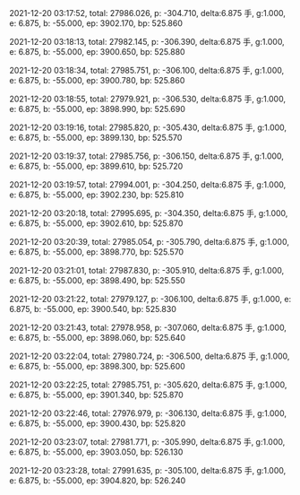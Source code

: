 2021-12-20 03:17:52, total: 27986.026, p: -304.710, delta:6.875 手, g:1.000, e: 6.875, b: -55.000, ep: 3902.170, bp: 525.860

2021-12-20 03:18:13, total: 27982.145, p: -306.390, delta:6.875 手, g:1.000, e: 6.875, b: -55.000, ep: 3900.650, bp: 525.880

2021-12-20 03:18:34, total: 27985.751, p: -306.100, delta:6.875 手, g:1.000, e: 6.875, b: -55.000, ep: 3900.780, bp: 525.860

2021-12-20 03:18:55, total: 27979.921, p: -306.530, delta:6.875 手, g:1.000, e: 6.875, b: -55.000, ep: 3898.990, bp: 525.690

2021-12-20 03:19:16, total: 27985.820, p: -305.430, delta:6.875 手, g:1.000, e: 6.875, b: -55.000, ep: 3899.130, bp: 525.570

2021-12-20 03:19:37, total: 27985.756, p: -306.150, delta:6.875 手, g:1.000, e: 6.875, b: -55.000, ep: 3899.610, bp: 525.720

2021-12-20 03:19:57, total: 27994.001, p: -304.250, delta:6.875 手, g:1.000, e: 6.875, b: -55.000, ep: 3902.230, bp: 525.810

2021-12-20 03:20:18, total: 27995.695, p: -304.350, delta:6.875 手, g:1.000, e: 6.875, b: -55.000, ep: 3902.610, bp: 525.870

2021-12-20 03:20:39, total: 27985.054, p: -305.790, delta:6.875 手, g:1.000, e: 6.875, b: -55.000, ep: 3898.770, bp: 525.570

2021-12-20 03:21:01, total: 27987.830, p: -305.910, delta:6.875 手, g:1.000, e: 6.875, b: -55.000, ep: 3898.490, bp: 525.550

2021-12-20 03:21:22, total: 27979.127, p: -306.100, delta:6.875 手, g:1.000, e: 6.875, b: -55.000, ep: 3900.540, bp: 525.830

2021-12-20 03:21:43, total: 27978.958, p: -307.060, delta:6.875 手, g:1.000, e: 6.875, b: -55.000, ep: 3898.060, bp: 525.640

2021-12-20 03:22:04, total: 27980.724, p: -306.500, delta:6.875 手, g:1.000, e: 6.875, b: -55.000, ep: 3898.300, bp: 525.600

2021-12-20 03:22:25, total: 27985.751, p: -305.620, delta:6.875 手, g:1.000, e: 6.875, b: -55.000, ep: 3901.340, bp: 525.870

2021-12-20 03:22:46, total: 27976.979, p: -306.130, delta:6.875 手, g:1.000, e: 6.875, b: -55.000, ep: 3900.430, bp: 525.820

2021-12-20 03:23:07, total: 27981.771, p: -305.990, delta:6.875 手, g:1.000, e: 6.875, b: -55.000, ep: 3903.050, bp: 526.130

2021-12-20 03:23:28, total: 27991.635, p: -305.100, delta:6.875 手, g:1.000, e: 6.875, b: -55.000, ep: 3904.820, bp: 526.240